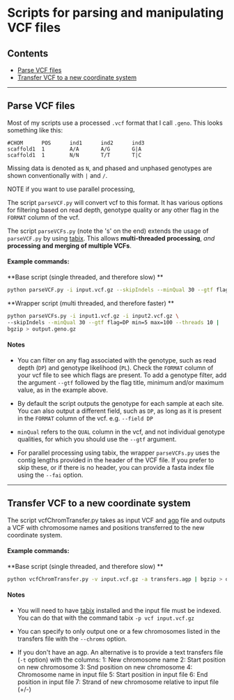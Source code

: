 # Scripts for parsing and manipulating VCF files 

## Contents

* [Parse VCF files](#parse-vcf-files)
* [Transfer VCF to a new coordinate system](#Transfer-VCF-to-a-new-coordinate-system)

___

## Parse VCF files

Most of my scripts use a processed `.vcf` format that I call `.geno`. This looks something like this:

```
#CHOM      POS      ind1      ind2      ind3
scaffold1  1        A/A       A/G       G|A
scaffold1  1        N/N       T/T       T|C
```

Missing data is denoted as `N`, and phased and unphased genotypes are shown conventionally with `|` and `/`.

NOTE if you want to use parallel processing, 

The script `parseVCF.py` will convert vcf to this format. It has various options for filtering based on read depth, genotype quality or any other flag in the `FORMAT` column of the vcf.

The script `parseVCFs.py` (note the 's' on the end) extends the usage of `parseVCF.py` by using [tabix](http://www.htslib.org/doc/tabix.html).
This allows **multi-threaded processing**, *and* **processing and merging of multiple VCFs**. 

#### Example commands:

**Base script (single threaded, and therefore slow)
**
```bash
python parseVCF.py -i input.vcf.gz --skipIndels --minQual 30 --gtf flag=DP min=5 | bgzip > output.geno.gz
```

**Wrapper script (multi threaded, and therefore faster)
**
```bash
python parseVCFs.py -i input1.vcf.gz -i input2.vcf.gz \
--skipIndels --minQual 30 --gtf flag=DP min=5 max=100 --threads 10 |
bgzip > output.geno.gz
```

#### Notes

* You can filter on any flag associated with the genotype, such as read depth (`DP`) and genotype likelihood (`PL`). Check the `FORMAT` column of your vcf file to see which flags are present. To add a genotype filter, add the argument `--gtf` followed by the flag title, minimum and/or maximum value, as in the example above.

* By default the script outputs the genotype for each sample at each site. You can also output a different field, such as `DP`, as long as it is present in the `FORMAT` column of the vcf. e.g. `--field DP`

* `minQual` refers to the `QUAL` column in the vcf, and not individual genotype qualities, for which you should use the `--gtf` argument.

* For parallel processing using tabix, the wrapper `parseVCFs.py` uses the contig lengths provided in the header of the VCF file. If you prefer to skip these, or if there is no header, you can provide a fasta index file using the `--fai` option.
___

## Transfer VCF to a new coordinate system

The script vcfChromTransfer.py takes as input VCF and [agp](https://www.ncbi.nlm.nih.gov/assembly/agp/AGP_Specification/) file and outputs a VCF with chromosome names and positions transferred to the new coordinate system.

#### Example commands:

**Base script (single threaded, and therefore slow)
**
```bash
python vcfChromTransfer.py -v input.vcf.gz -a transfers.agp | bgzip > output.vcf.gz
```
#### Notes

* You will need to have [tabix](http://www.htslib.org/doc/tabix.html) installed and the input file must be indexed. You can do that with the command tabix `-p vcf input.vcf.gz`

* You can specify to only output one or a few chromosomes listed in the transfers file with the `--chroms` option. 

* If you don't have an agp. An alternative is to provide a text transfers file (`-t` option) with the columns:
1: New chromosome name
2: Start position on new chromosome
3: Snd position on new chromosome
4: Chromosome name in input file
5: Start position in input file
6: End position in input file
7: Strand of new chromosome relative to input file (+/-)
